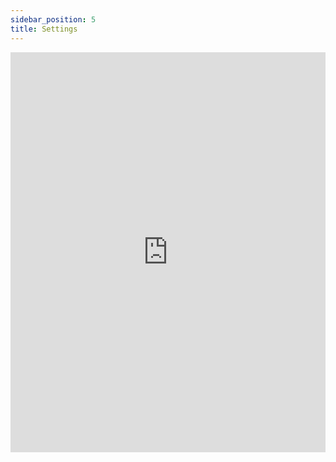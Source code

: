 ```yaml
---
sidebar_position: 5
title: Settings
---
```


<iframe src="https://scribehow.com/embed/Updating_Username_and_Email_Address_on_Pooger_Account__aH84eKgvTqCNAO42fRDQng?as=scrollable&skipIntro=true" width="100%" height="640" allowfullscreen frameborder="0"></iframe>